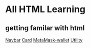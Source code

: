 # All HTML Learning

## getting familar with html

[Navbar](./dist/learning2.html)
[Card](./dist/cards.html)
[MetaMask-wallet](./dist/metamask-wallet.html)
[Utility](./dist/utility-fundamentals.html)
